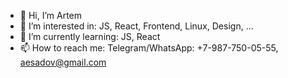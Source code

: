 - 👋 Hi, I’m Artem
- 👀 I’m interested in: JS, React, Frontend, Linux, Design, ...
- 🌱 I’m currently learning: JS, React
- 📫 How to reach me: Telegram/WhatsApp: +7-987-750-05-55, aesadov@gmail.com

<!---
aesadov/aesadov is a ✨ special ✨ repository because its `README.md` (this file) appears on your GitHub profile.
You can click the Preview link to take a look at your changes.
--->
